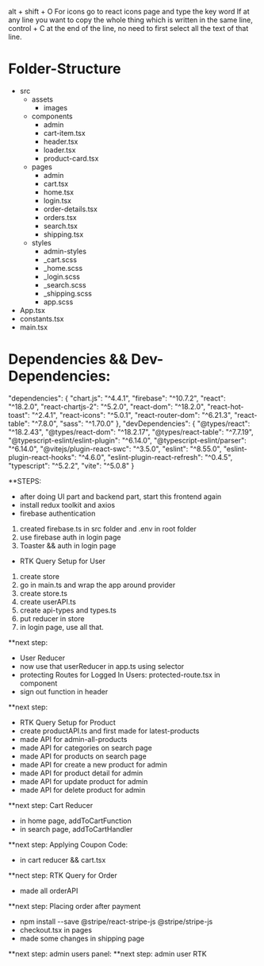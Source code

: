 alt + shift + O
For icons go to react icons page and type the key word
If at any line you want to copy the whole thing which is written in the same line, control + C at the end of the line, no need to first select all the text of that line.

# Folder-Structure

- src
  - assets
    - images
  - components
    - admin
    - cart-item.tsx
    - header.tsx
    - loader.tsx
    - product-card.tsx
  - pages
    - admin
    - cart.tsx
    - home.tsx
    - login.tsx
    - order-details.tsx
    - orders.tsx
    - search.tsx
    - shipping.tsx
  - styles
    - admin-styles
    - \_cart.scss
    - \_home.scss
    - \_login.scss
    - \_search.scss
    - \_shipping.scss
    - app.scss
- App.tsx
- constants.tsx
- main.tsx

# Dependencies && Dev-Dependencies:

"dependencies": {
"chart.js": "^4.4.1",
"firebase": "^10.7.2",
"react": "^18.2.0",
"react-chartjs-2": "^5.2.0",
"react-dom": "^18.2.0",
"react-hot-toast": "^2.4.1",
"react-icons": "^5.0.1",
"react-router-dom": "^6.21.3",
"react-table": "^7.8.0",
"sass": "^1.70.0"
},
"devDependencies": {
"@types/react": "^18.2.43",
"@types/react-dom": "^18.2.17",
"@types/react-table": "^7.7.19",
"@typescript-eslint/eslint-plugin": "^6.14.0",
"@typescript-eslint/parser": "^6.14.0",
"@vitejs/plugin-react-swc": "^3.5.0",
"eslint": "^8.55.0",
"eslint-plugin-react-hooks": "^4.6.0",
"eslint-plugin-react-refresh": "^0.4.5",
"typescript": "^5.2.2",
"vite": "^5.0.8"
}

\*\*STEPS:

- after doing UI part and backend part, start this frontend again
- install redux toolkit and axios
- firebase authentication

1. created firebase.ts in src folder and .env in root folder
2. use firebase auth in login page
3. Toaster && auth in login page

- RTK Query Setup for User

1. create store
2. go in main.ts and wrap the app around provider
3. create store.ts
4. create userAPI.ts
5. create api-types and types.ts
6. put reducer in store
7. in login page, use all that.

\*\*next step:

- User Reducer
- now use that userReducer in app.ts using selector
- protecting Routes for Logged In Users: protected-route.tsx in component
- sign out function in header

\*\*next step:

- RTK Query Setup for Product
- create productAPI.ts and first made for latest-products
- made API for admin-all-products
- made API for categories on search page
- made API for products on search page
- made API for create a new product for admin
- made API for product detail for admin
- made API for update product for admin
- made API for delete product for admin

\*\*next step: Cart Reducer

- in home page, addToCartFunction
- in search page, addToCartHandler

\*\*next step: Applying Coupon Code:

- in cart reducer && cart.tsx

\*\*nect step: RTK Query for Order

- made all orderAPI

\*\*next step: Placing order after payment

- npm install --save @stripe/react-stripe-js @stripe/stripe-js
- checkout.tsx in pages
- made some changes in shipping page

\*\*next step: admin users panel:
\*\*next step: admin user RTK
